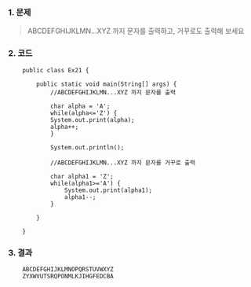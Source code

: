 ### 1. 문제
> ABCDEFGHIJKLMN...XYZ 까지 문자를 출력하고, 거꾸로도 출력해 보세요


### 2. 코드

        public class Ex21 {

            public static void main(String[] args) {
                //ABCDEFGHIJKLMN...XYZ 까지 문자를 출력

                char alpha = 'A';      
                while(alpha<='Z') {
                System.out.print(alpha);
                alpha++;
                }
                
                System.out.println();
                
                //ABCDEFGHIJKLMN...XYZ 까지 문자를 거꾸로 출력
                
                char alpha1 = 'Z';
                while(alpha1>='A') {
                    System.out.print(alpha1);
                    alpha1--;
                }
                    
            }

        }

### 3. 결과

        ABCDEFGHIJKLMNOPQRSTUVWXYZ
        ZYXWVUTSRQPONMLKJIHGFEDCBA